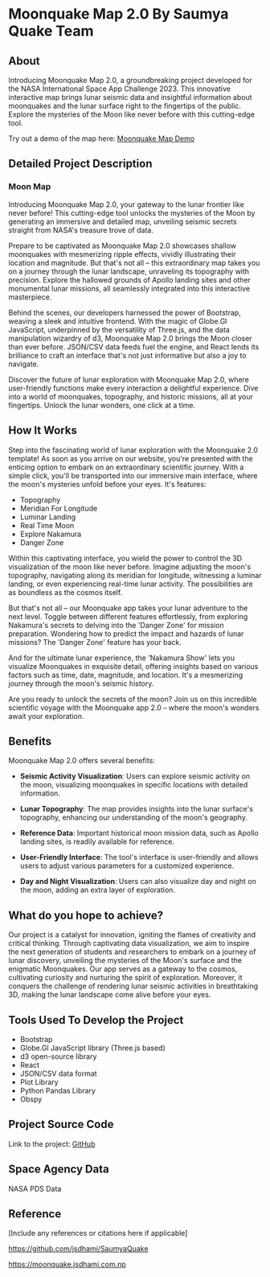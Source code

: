 # Moonquake Map 2.0 By Saumya Quake Team

## About

Introducing Moonquake Map 2.0, a groundbreaking project developed for the NASA International Space App Challenge 2023. This innovative interactive map brings lunar seismic data and insightful information about moonquakes and the lunar surface right to the fingertips of the public. Explore the mysteries of the Moon like never before with this cutting-edge tool.

Try out a demo of the map here: [Moonquake Map Demo](https://moonquake.jsdhami.com.np)

## Detailed Project Description

### Moon Map

Introducing Moonquake Map 2.0, your gateway to the lunar frontier like never before! This cutting-edge tool unlocks the mysteries of the Moon by generating an immersive and detailed map, unveiling seismic secrets straight from NASA's treasure trove of data.

Prepare to be captivated as Moonquake Map 2.0 showcases shallow moonquakes with mesmerizing ripple effects, vividly illustrating their location and magnitude. But that's not all – this extraordinary map takes you on a journey through the lunar landscape, unraveling its topography with precision. Explore the hallowed grounds of Apollo landing sites and other monumental lunar missions, all seamlessly integrated into this interactive masterpiece.

Behind the scenes, our developers harnessed the power of Bootstrap, weaving a sleek and intuitive frontend. With the magic of Globe.Gl JavaScript, underpinned by the versatility of Three.js, and the data manipulation wizardry of d3, Moonquake Map 2.0 brings the Moon closer than ever before. JSON/CSV data feeds fuel the engine, and React lends its brilliance to craft an interface that's not just informative but also a joy to navigate.

Discover the future of lunar exploration with Moonquake Map 2.0, where user-friendly functions make every interaction a delightful experience. Dive into a world of moonquakes, topography, and historic missions, all at your fingertips. Unlock the lunar wonders, one click at a time.

## How It Works

Step into the fascinating world of lunar exploration with the Moonquake 2.0 template! As soon as you arrive on our website, you're presented with the enticing option to embark on an extraordinary scientific journey. With a simple click, you'll be transported into our immersive main interface, where the moon's mysteries unfold before your eyes. It's features:

- Topography
- Meridian For Longitude 
- Luminar Landing
- Real Time Moon 
- Explore Nakamura
- Danger Zone

Within this captivating interface, you wield the power to control the 3D visualization of the moon like never before. Imagine adjusting the moon's topography, navigating along its meridian for longitude, witnessing a luminar landing, or even experiencing real-time lunar activity. The possibilities are as boundless as the cosmos itself.

But that's not all – our Moonquake app takes your lunar adventure to the next level. Toggle between different features effortlessly, from exploring Nakamura's secrets to delving into the 'Danger Zone' for mission preparation. Wondering how to predict the impact and hazards of lunar missions? The 'Danger Zone' feature has your back.

And for the ultimate lunar experience, the 'Nakamura Show' lets you visualize Moonquakes in exquisite detail, offering insights based on various factors such as time, date, magnitude, and location. It's a mesmerizing journey through the moon's seismic history.

Are you ready to unlock the secrets of the moon? Join us on this incredible scientific voyage with the Moonquake app 2.0 – where the moon's wonders await your exploration.

## Benefits

Moonquake Map 2.0 offers several benefits:

- **Seismic Activity Visualization**: Users can explore seismic activity on the moon, visualizing moonquakes in specific locations with detailed information.

- **Lunar Topography**: The map provides insights into the lunar surface's topography, enhancing our understanding of the moon's geography.

- **Reference Data**: Important historical moon mission data, such as Apollo landing sites, is readily available for reference.

- **User-Friendly Interface**: The tool's interface is user-friendly and allows users to adjust various parameters for a customized experience.

- **Day and Night Visualization**: Users can also visualize day and night on the moon, adding an extra layer of exploration.

## What do you hope to achieve?

Our project is a catalyst for innovation, igniting the flames of creativity and critical thinking. Through captivating data visualization, we aim to inspire the next generation of students and researchers to embark on a journey of lunar discovery, unveiling the mysteries of the Moon's surface and the enigmatic Moonquakes. Our app serves as a gateway to the cosmos, cultivating curiosity and nurturing the spirit of exploration. Moreover, it conquers the challenge of rendering lunar seismic activities in breathtaking 3D, making the lunar landscape come alive before your eyes.

## Tools Used To Develop the Project

- Bootstrap
- Globe.Gl JavaScript library (Three.js based)
- d3 open-source library
- React
- JSON/CSV data format
- Plot Library
- Python Pandas Library 
- Obspy

## Project Source Code

Link to the project: [GitHub](link-to-github)

## Space Agency Data

NASA PDS Data

## Reference

[Include any references or citations here if applicable]






https://github.com/jsdhami/SaumyaQuake

https://moonquake.jsdhami.com.np
